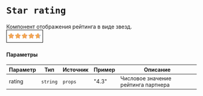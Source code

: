 # `Star rating`
Компонент отображения рейтинга в виде звезд.<br/>
![StarRating](images/1.png)

#### Параметры
|Параметр|Тип|Источник|Пример|Описание|
|---|---|---|---|---|
|rating|`string`|`props`|"4.3"|Числовое значение рейтинга партнера|
